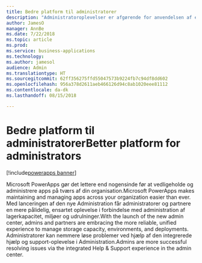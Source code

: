 ```yaml
---
title: Bedre platform til administratorer
description: "Administratoroplevelser er afgørende for anvendelsen af enhver pålidelig platform."
author: JamesO
manager: AnnBe
ms.date: 7/22/2018
ms.topic: article
ms.prod: 
ms.service: business-applications
ms.technology: 
ms.author: jamesol
audience: Admin
ms.translationtype: HT
ms.sourcegitcommit: 62ff356275ffd55047573b9224fb7c94df8dd602
ms.openlocfilehash: 956a378d2611aeb466126d94c8ab1020eee81112
ms.contentlocale: da-dk
ms.lasthandoff: 08/15/2018

---
```

# <a name="better-platform-for-administrators"></a><span data-ttu-id="5d67d-103">Bedre platform til administratorer</span><span class="sxs-lookup"><span data-stu-id="5d67d-103">Better platform for administrators</span></span>

[!include[powerapps banner](../includes/powerapps.md)]




<span data-ttu-id="5d67d-104">Microsoft PowerApps gør det lettere end nogensinde før at vedligeholde og administrere apps på tværs af din organisation.</span><span class="sxs-lookup"><span data-stu-id="5d67d-104">Microsoft PowerApps makes maintaining and managing apps across your organization easier than ever.</span></span> <span data-ttu-id="5d67d-105">Med lanceringen af den nye Administration får administratorer og partnere en mere pålidelig, ensartet oplevelse i forbindelse med administration af lagerkapacitet, miljøer og udrulninger.</span><span class="sxs-lookup"><span data-stu-id="5d67d-105">With the launch of the new admin center, admins and partners are embracing the more reliable, unified experience to manage storage capacity, environments, and deployments.</span></span> <span data-ttu-id="5d67d-106">Administratorer kan nemmere løse problemer ved hjælp af den integrerede hjælp og support-oplevelse i Administration.</span><span class="sxs-lookup"><span data-stu-id="5d67d-106">Admins are more successful resolving issues via the integrated Help & Support experience in the admin center.</span></span>

